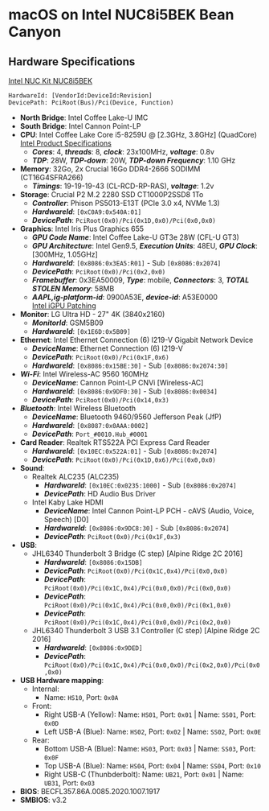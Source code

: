 # macOS on Intel NUC8i5BEK Bean Canyon

## Hardware Specifications
[Intel NUC Kit NUC8i5BEK](https://ark.intel.com/content/www/us/en/ark/products/126147/intel-nuc-kit-nuc8i5bek.html)
  ```
  HardwareId: [VendorId:DeviceId:Revision]
  DevicePath: PciRoot(Bus)/Pci(Device, Function)
  ```
- **North Bridge**: Intel Coffee Lake-U IMC
- **South Bridge**: Intel Cannon Point-LP
- **CPU**: Intel Coffee Lake Core i5-8259U @ [2.3GHz, 3.8GHz] (QuadCore)  
  [Intel Product Specifications](https://ark.intel.com/content/www/us/en/ark/products/135935/intel-core-i5-8259u-processor-6m-cache-up-to-3-80-ghz.html)
  - **_Cores_**: 4, **_threads_**: 8, **_clock_**: 23x100MHz, **_voltage_**: 0.8v
  - **_TDP_**: 28W, **_TDP-down_**: 20W, **_TDP-down Frequency_**: 1.10 GHz
- **Memory**: 32Go, 2x Crucial 16Go DDR4-2666 SODIMM (CT16G4SFRA266)
  - **_Timings_**: 19-19-19-43 (CL-RCD-RP-RAS), **_voltage_**: 1.2v
- **Storage**: Crucial P2 M.2 2280 SSD CT1000P2SSD8 1To
  - **_Controller_**: Phison PS5013-E13T (PCIe 3.0 x4, NVMe 1.3)
  - **_HardwareId_**:  `[0xC0A9:0x540A:01]`
  - **_DevicePath_**: `PciRoot(0x0)/Pci(0x1D,0x0)/Pci(0x0,0x0)`
- **Graphics**: Intel Iris Plus Graphics 655
  - **_GPU Code Name_**: Intel Coffee Lake-U GT3e 28W (CFL-U GT3)
  - **_GPU Architecture_**: Intel Gen9.5, **_Execution Units_**: 48EU, **_GPU Clock_**: [300MHz, 1.05GHz]
  - **_HardwareId_**: `[0x8086:0x3EA5:R01]` - Sub `[0x8086:0x2074]`
  - **_DevicePath_**: `PciRoot(0x0)/Pci(0x2,0x0)`
  - **_Framebuffer_**: 0x3EA50009, **_Type_**: mobile, **_Connectors_**: 3, **_TOTAL STOLEN Memory_**: 58MB
  - **_AAPL,ig-platform-id_**: 0900A53E, **_device-id_**: A53E0000  
  [Intel iGPU Patching](https://dortania.github.io/OpenCore-Post-Install/gpu-patching/intel-patching/)
- **Monitor**: LG Ultra HD - 27" 4K (3840x2160)
  - **_MonitorId_**: GSM5B09
  - **_HardwareId_**: `[0x1E6D:0x5B09]`
- **Ethernet**: Intel Ethernet Connection (6) I219-V Gigabit Network Device
  - **_DeviceName_**: Ethernet Connection (6) I219-V
  - **_DevicePath_**: `PciRoot(0x0)/Pci(0x1F,0x6)`
  - **_HardwareId_**: `[0x8086:0x15BE:30]` - Sub `[0x8086:0x2074:30]`
- **_Wi-Fi_**: Intel Wireless-AC 9560 160MHz
  - **_DeviceName_**: Cannon Point-LP CNVi \[Wireless-AC\]
  - **_HardwareId_**: `[0x8086:0x9DF0:30]` - Sub `[0x8086:0x0034]`
  - **_DevicePath_**: `PciRoot(0x0)/Pci(0x14,0x3)`
- **_Bluetooth_**: Intel Wireless Bluetooth
    - **_DeviceName_**: Bluetooth 9460/9560 Jefferson Peak (JfP)
    - **_HardwareId_**: `[0x8087:0x0AAA:0002]`
    - **_DevicePath_**: `Port_#0010.Hub_#0001`
- **Card Reader**: Realtek RTS522A PCI Express Card Reader
  - **_HardwareId_**: `[0x10EC:0x522A:01]` - Sub `[0x8086:0x2074]`
  - **_DevicePath_**: `PciRoot(0x0)/Pci(0x1D,0x6)/Pci(0x0,0x0)`
- **Sound**:
  - Realtek ALC235 (ALC235)
    - **_HardwareId_**: `[0x10EC:0x0235:1000]` - Sub `[0x8086:0x2074]`
    - **_DevicePath_**: HD Audio Bus Driver
  - Intel Kaby Lake HDMI
    - **_DeviceName_**: Intel Cannon Point-LP PCH - cAVS (Audio, Voice, Speech) \[D0\]
    - **_HardwareId_**: `[0x8086:0x9DC8:30]` - Sub `[0x8086:0x2074]`
    - **_DevicePath_**: `PciRoot(0x0)/Pci(0x1F,0x3)`
- **USB**:
  - JHL6340 Thunderbolt 3 Bridge (C step) [Alpine Ridge 2C 2016]
    - **_HardwareId_**: `[0x8086:0x15DB]`
    - **_DevicePath_**: `PciRoot(0x0)/Pci(0x1C,0x4)/Pci(0x0,0x0)`
    - **_DevicePath_**: `PciRoot(0x0)/Pci(0x1C,0x4)/Pci(0x0,0x0)/Pci(0x0,0x0)`
    - **_DevicePath_**: `PciRoot(0x0)/Pci(0x1C,0x4)/Pci(0x0,0x0)/Pci(0x1,0x0)`
    - **_DevicePath_**: `PciRoot(0x0)/Pci(0x1C,0x4)/Pci(0x0,0x0)/Pci(0x2,0x0)`
  - JHL6340 Thunderbolt 3 USB 3.1 Controller (C step) [Alpine Ridge 2C 2016]
    - **_HardwareId_**: `[0x8086:0x9DED]`
    - **_DevicePath_**: `PciRoot(0x0)/Pci(0x1C,0x4)/Pci(0x0,0x0)/Pci(0x2,0x0)/Pci(0x0,0x0)`
- **USB Hardware mapping**:
  - Internal:
    - Name: `HS10`, Port: `0x0A`
  - Front:
    - Right USB-A (Yellow): Name: `HS01`, Port: `0x01` | Name: `SS01`, Port: `0x0D`
    - Left USB-A (Blue): Name: `HS02`, Port: `0x02` | Name: `SS02`, Port: `0x0E`
  - Rear:
    - Bottom USB-A (Blue): Name: `HS03`, Port: `0x03` | Name: `SS03`, Port: `0x0F`
    - Top USB-A (Blue): Name: `HS04`, Port: `0x04` | Name: `SS04`, Port: `0x10`
    - Right USB-C (Thunbderbolt): Name: `UB21`, Port: `0x01` | Name: `UB31`, Port: `0x03`
- **BIOS**: BECFL357.86A.0085.2020.1007.1917
- **SMBIOS**: v3.2
